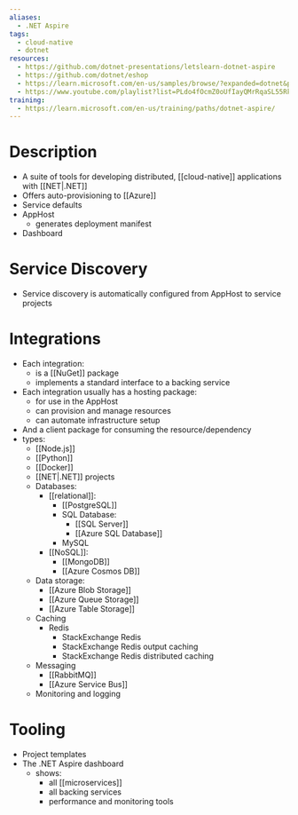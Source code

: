```yaml
---
aliases:
  - .NET Aspire
tags:
  - cloud-native
  - dotnet
resources:
  - https://github.com/dotnet-presentations/letslearn-dotnet-aspire
  - https://github.com/dotnet/eshop
  - https://learn.microsoft.com/en-us/samples/browse/?expanded=dotnet&products=dotnet-aspire
  - https://www.youtube.com/playlist?list=PLdo4fOcmZ0oUfIayQMrRqaSL55Rkck-GD
training:
  - https://learn.microsoft.com/en-us/training/paths/dotnet-aspire/
---
```

# Description
- A suite of tools for developing distributed, [[cloud-native]] applications with [[NET|.NET]]
- Offers auto-provisioning to [[Azure]]
- Service defaults
- AppHost
	- generates deployment manifest
- Dashboard
# Service Discovery
- Service discovery is automatically configured from AppHost to service projects
# Integrations
- Each integration:
	- is a [[NuGet]] package
	- implements a standard interface to a backing service
- Each integration usually has a hosting package:
	- for use in the AppHost
	- can provision and manage resources
	- can automate infrastructure setup
- And a client package for consuming the resource/dependency
- types:
	- [[Node.js]]
	- [[Python]]
	- [[Docker]]
	- [[NET|.NET]] projects
	- Databases:
		- [[relational]]:
			- [[PostgreSQL]]
			- SQL Database:
				- [[SQL Server]]
				- [[Azure SQL Database]]
			- MySQL
		- [[NoSQL]]:
			- [[MongoDB]]
			- [[Azure Cosmos DB]]
	- Data storage:
		- [[Azure Blob Storage]]
		- [[Azure Queue Storage]]
		- [[Azure Table Storage]]
	- Caching
		-  Redis
			- StackExchange Redis
			- StackExchange Redis output caching
			- StackExchange Redis distributed caching
	- Messaging
		- [[RabbitMQ]]
		- [[Azure Service Bus]]
	- Monitoring and logging
# Tooling
- Project templates
- The .NET Aspire dashboard
	- shows:
		- all [[microservices]]
		- all backing services
		- performance and monitoring tools
